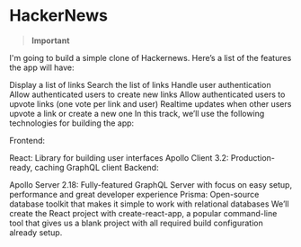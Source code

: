 # HackerNews

> **Important**

I'm going to build a simple clone of Hackernews. Here’s a list of the features the app will have:

Display a list of links
Search the list of links
Handle user authentication
Allow authenticated users to create new links
Allow authenticated users to upvote links (one vote per link and user)
Realtime updates when other users upvote a link or create a new one
In this track, we’ll use the following technologies for building the app:

Frontend:

React: Library for building user interfaces
Apollo Client 3.2: Production-ready, caching GraphQL client
Backend:

Apollo Server 2.18: Fully-featured GraphQL Server with focus on easy setup, performance and great developer experience
Prisma: Open-source database toolkit that makes it simple to work with relational databases
We’ll create the React project with create-react-app, a popular command-line tool that gives us a blank project with all required build configuration already setup.
